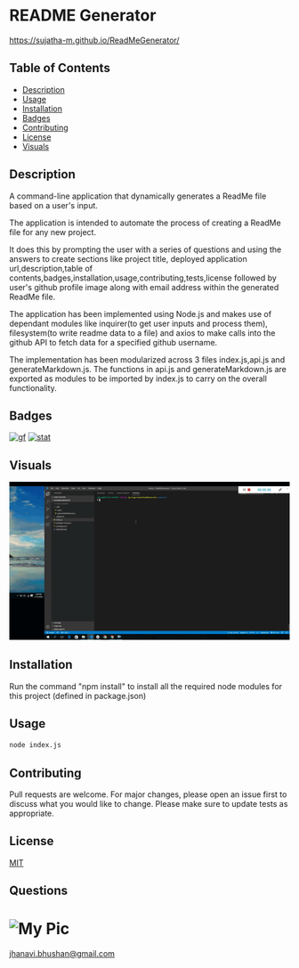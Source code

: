 # README Generator

https://sujatha-m.github.io/ReadMeGenerator/

## Table of Contents
   * [Description](#description)
   * [Usage](#usage)
   * [Installation](#installation)
   * [Badges](#badges)
   * [Contributing](#contributing)
   * [License](#license)
   * [Visuals](#visuals)

## Description

A command-line application that dynamically generates a ReadMe file based on a user's input.

The application is intended to automate the process of creating a ReadMe file for any new project.

It does this by prompting the user with a series of questions and using the answers to create sections like project title,
deployed application url,description,table of contents,badges,installation,usage,contributing,tests,license followed by 
user's github profile image along with email address within the generated ReadMe file.

The application has been implemented using Node.js and makes use of dependant modules like inquirer(to get user inputs and process them),
filesystem(to write readme data to a file) and axios to make calls into the github API to fetch data for a specified github 
username.

The implementation has been modularized across 3 files index.js,api.js and generateMarkdown.js.
The functions in api.js and generateMarkdown.js are exported as modules to be imported by index.js to carry on the overall
functionality.

## Badges
[![gf](https://img.shields.io/github/followers/sujatha-m?style=social)](https://img.shields.io/github/followers/sujatha-m?style=social)
[![stat](https://img.shields.io/website?url=https%3A%2F%2Fsujatha-m.github.io%2FWeather-Dashboard%2FDevelop%2F)](https://img.shields.io/website?url=https%3A%2F%2Fsujatha-m.github.io%2FWeather-Dashboard%2FDevelop%2F)


## Visuals

![](AnimatedGifDemo.gif)

## Installation 
Run the command "npm install" to install all the required node modules for this project (defined in package.json)

## Usage
```sh
node index.js
```

## Contributing
Pull requests are welcome. For major changes, please open an issue first to discuss what you would like to change.
Please make sure to update tests as appropriate.

## License 
[MIT](https://choosealicense.com/licenses/mit/)

## Questions
# ![My Pic](https://avatars0.githubusercontent.com/u/59231894?v=4)

jhanavi.bhushan@gmail.com
	